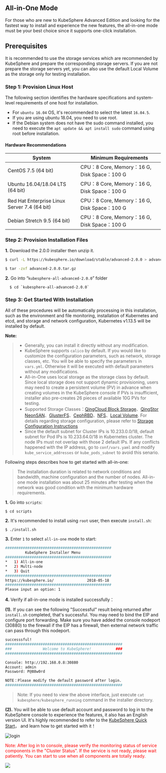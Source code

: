 ## All-in-One Mode 
 
For those who are new to KubeSphere Advanced Edition and looking for the fastest way to install and experience the new features, the all-in-one mode must be your best choice since it supports one-click installation. 

## Prerequisites

It is recommended to use the storage services which are recommended by KubeSphere and prepare the corresponding storage servers. If you are not prepare the storage servers yet, you can also use the default Local Volume as the storage only for testing installation.

### Step 1: Provision Linux Host

The following section identifies the hardware specifications and system-level requirements of one host for installation. 

- For `ubuntu 16.04` OS, it's recommended to select the latest `16.04.5`.
- If you are using ubuntu 18.04, you need to use root.
- If the Debian system does not have the sudo command installed, you need to execute the `apt update && apt install sudo` command using root before installation.

#### Hardware Recommendations

| System  | Minimum Requirements | 
| ------- | ----------- | 
| CentOS 7.5 (64 bit)         | CPU：8 Core,  Memory：16 G, Disk Space：100 G | 
| Ubuntu 16.04/18.04 LTS (64 bit)   | CPU：8 Core,  Memory：16 G, Disk Space：100 G |
| Red Hat Enterprise Linux Server 7.4 (64 bit) | CPU：8 Core,  Memory：16 G, Disk Space：100 G | 
|Debian Stretch 9.5 (64 bit)| CPU：8 Core,  Memory：16 G, Disk Space：100 G | 

### Step 2: Provision Installation Files

**1.** Download the 2.0.0 installer then unzip it.

```bash
$ curl -L https://kubesphere.io/download/stable/advanced-2.0.0 > advanced-2.0.0.tar.gz
```

```bash
$ tar -zxf advanced-2.0.0.tar.gz
```

**2.** Go into “`kubesphere-all-advanced-2.0.0`” folder

```
  $ cd `kubesphere-all-advanced-2.0.0`
```

### Step 3: Get Started With Installation

All of these procedures will be automatically processing in this installation, such as the environment and file monitoring, installation of Kubernetes and etcd, and storage and network configuration, Kubernetes v1.13.5 will be installed by default. 

**Note:**

> - Generally, you can install it directly without any modification.
> - KubeSphere supports `calico` by default. If you would like to customize the configuration parameters, such as network, storage classes, etc. You will be able to specify the parameters in `vars.yml`. Otherwise it will be executed with default parameters without any modifications.
> - All-in-One uses local storage as the storage class by default. Since local storage does not support dynamic provisioning, users may need to create a persistent volume (PV) in advance when creating volumes in the KubeSphere console if PVs is insufficient, installer also pre-creates 26 pieces of available 10G PVs for testing.
> - Supported Storage Classes：[QingCloud Block Storage](https://www.qingcloud.com/products/volume/)、[QingStor NeonSAN](https://docs.qingcloud.com/product/storage/volume/super_high_performance_shared_volume/)、[GlusterFS](https://www.gluster.org/)、[CephRBD](https://ceph.com/)、[NFS](https://kubernetes.io/docs/concepts/storage/volumes/#nfs)、[Local Volume](https://kubernetes.io/docs/concepts/storage/volumes/#local). For details regarding storage configuration, please refer to [Storage Configuration Instructions](//docs.kubesphere.io/advanced-v2.0/zh-CN/installation/storage-configuration/)
> - Since the default subnet for Cluster IPs is 10.233.0.0/18, default subnet for Pod IPs is 10.233.64.0/18 in Kubernetes cluster. The node IPs must not overlap with those 2 default IPs. If any conflicts happened with the IP address, go to `conf/vars.yaml` and modify `kube_service_addresses` or `kube_pods_subnet` to avoid this senario.

Following steps describes how to get started with all-in-one:

> The installation duration is related to network conditions and bandwidth, machine configuration and the number of nodes. All-in-one mode installation was about 25 minutes after testing when the network was good condition with the minimum hardware requirements.

**1.** Go into `scripts`:

```
$ cd scripts
```

**2.** It's recommended to install using `root` user, then execute `install.sh`:

```
$ ./install.sh
```

**3.** Enter `1` to select `all-in-one` mode to start:

```bash
################################################
         KubeSphere Installer Menu
################################################
*   1) All-in-one
*   2) Multi-node
*   3) Quit
################################################
https://kubesphere.io/               2018-05-18
################################################
Please input an option: 1
```

**4.** Verify if all-in-one mode is installed successfully：

**(1).** If you can see the following "Successful" result being returned after `install.sh` completed, that's successful. You may need to bind the EIP and configure port forwarding. Make sure you have added the console nodeport (30880) to the firewall if the EIP has a firewall, then external network traffic can pass through this nodeport.

```bash
successsful!
#####################################################
###              Welcome to KubeSphere!           ###
#####################################################

Console: http://192.168.0.8:30880
Account: admin
Password: P@88w0rd 

NOTE：Please modify the default password after login.
#####################################################
```

> Note: If you need to view the above interface, just execute `cat kubesphere/kubesphere_running` command in the installer directory.

**(2).** You will be able to use default account and password to log in to the KubeSphere console to experience the features, it also has an English version UI. It's highly recommended to refer to the [KubeSphere Quick Start](//docs.kubesphere.io/advanced-v2.0/zh-CN/quick-start/quick-start-guide/)， and learn how to get started with it！

![login](/login-page-en.png)

<font color=red>Note: After log in to console, please verify the monitoring status of service components in the "Cluster Status". If the service is not ready, please wait patiently. You can start to use when all components are totally ready.</font>

![](https://pek3b.qingstor.com/kubesphere-docs/png/20190519013347.png)